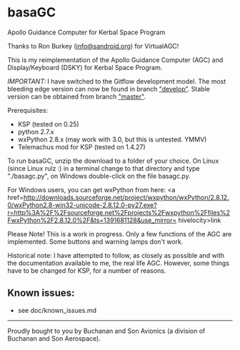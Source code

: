 basaGC
======

Apollo Guidance Computer for Kerbal Space Program

Thanks to Ron Burkey (<info@sandroid.org>) for VirtualAGC!

This is my reimplementation of the Apollo Guidance Computer (AGC) and Display/Keyboard (DSKY) for Kerbal Space Program.

_IMPORTANT:_ I have switched to the Gitflow development model. The most bleeding edge version can now be found in branch
<a href="https://github.com/cashelcomputers/basaGC/tree/develop">"develop"</a>. Stable version can be obtained from
branch <a href="https://github.com/cashelcomputers/basaGC/tree/master">"master"</a>.

Prerequisites:

- KSP (tested on 0.25)
- python 2.7.x
- wxPython 2.8.x (may work with 3.0, but this is untested. YMMV)
- Telemachus mod for KSP (tested on 1.4.27)

To run basaGC, unzip the download to a folder of your choice. On Linux (since Linux rulz :) in a terminal change to
that directory and type "./basagc.py", on Windows double-click on the file basagc.py.

For Windows users, you can get wxPython from here:
<a href=http://downloads.sourceforge.net/project/wxpython/wxPython/2.8.12.0/wxPython2.8-win32-unicode-2.8.12.0-py27.exe?r=http%3A%2F%2Fsourceforge.net%2Fprojects%2Fwxpython%2Ffiles%2FwxPython%2F2.8.12.0%2F&ts=1391681128&use_mirror=
hivelocity>link</a>

Please Note! This is a work in progress. Only a few functions of the AGC are implemented. Some buttons and warning
lamps don't work.

Historical note: I have attempted to follow, as closely as possible 
and with the documentation available to me, the real life AGC. 
However, some things have to be changed for KSP, for a number of 
reasons.

Known issues:
------------
- see doc/known_issues.md



***
Proudly bought to you by Buchanan and Son Avionics (a division of Buchanan and Son Aerospace).
